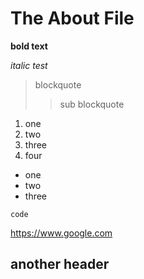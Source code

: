 # The About File

**bold text**

*italic test*

>blockquote
> >sub blockquote

1. one
2. two
3. three
4. four

- one
- two
- three

`code`

<https://www.google.com>

## another header